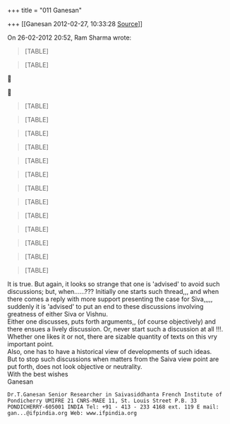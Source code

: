 +++
title = "011 Ganesan"

+++
[[Ganesan	2012-02-27, 10:33:28 [Source](https://groups.google.com/g/bvparishat/c/XgnIvVXr-lM)]]



On 26-02-2012 20:52, Ram Sharma wrote:

> [TABLE]

> [TABLE]





> [TABLE]

> [TABLE]

> [TABLE]

> [TABLE]

> [TABLE]

> [TABLE]

> [TABLE]

> [TABLE]

> [TABLE]

> [TABLE]

> [TABLE]

> [TABLE]

> [TABLE]

  
It is true. But again, it looks so strange that one is 'advised' to avoid such discussions; but, when......??? Initially one starts such thread,,, and when there comes a reply with more support presenting the case for Siva,,,,, suddenly it is 'advised' to put an end to these discussions involving greatness of either Siva or Vishnu.  
Either one discusses, puts forth arguments,, (of course objectively) and there ensues a lively discussion. Or, never start such a discussion at all !!!.  
Whether one likes it or not, there are sizable quantity of texts on this vry important point.  
Also, one has to have a historical view of developments of such ideas.  
But to stop such discussions when matters from the Saiva view point are put forth, does not look objective or neutrality.  
With the best wishes  
Ganesan  

``` Dr.T.Ganesan Senior Researcher in Saivasiddhanta French Institute of Pondicherry UMIFRE 21 CNRS-MAEE 11, St. Louis Street P.B. 33  PONDICHERRY-605001 INDIA Tel: +91 - 413 - 233 4168 ext. 119 E mail: gan...@ifpindia.org Web: www.ifpindia.org ```

